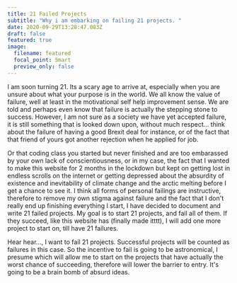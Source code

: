 ```yaml
---
title: 21 Failed Projects
subtitle: "Why i am embarking on failing 21 projects. "
date: 2020-09-29T13:28:47.083Z
draft: false
featured: true
image:
  filename: featured
  focal_point: Smart
  preview_only: false
---
```

I am soon turning 21. Its a scary age to arrive at, especially when you are unsure about what your purpose is in the world. We all know the value of failure, well at least in the motivational self help improvement sense. We are told and perhaps even know that failure is actually the stepping stone to success.  However, I am not sure as a society we have yet accepted failure, it is still something that is looked down upon, without much respect... think about the failure of having a good Brexit deal for instance, or of the fact that that friend of yours got another rejection when he applied for job. 

Or that coding class you started but never finished and are too embarassed by your own lack of conscientiousness, or in my case, the fact that I wanted to make this website for 2 months in the lockdown but kept on getting lost in endless scrolls on the internet or getting depressed about the absurdity of existence and inevitability of climate change and the arctic melting before I get a chance to see it. I think all forms of personal failings are instructive, therefore to remove my own stigma against failure and the fact that I don't really end up finishing everything I start, I have decided to document and write 21 failed projects. My goal is to start 21 projects, and fail all of them. If they succeed, like this website has (finally made itttt), I will add one more project to start on, till have 21 failures. 

Hear hear..., I want to fail 21 projects. Successful projects will be counted as failures in this case. So the incentive to fail is going to be astronomical, I presume which will allow me to start on the projects that have actually the worst chance of succeeding, therefore will lower the barrier to entry. It's going to be a brain bomb of absurd ideas.